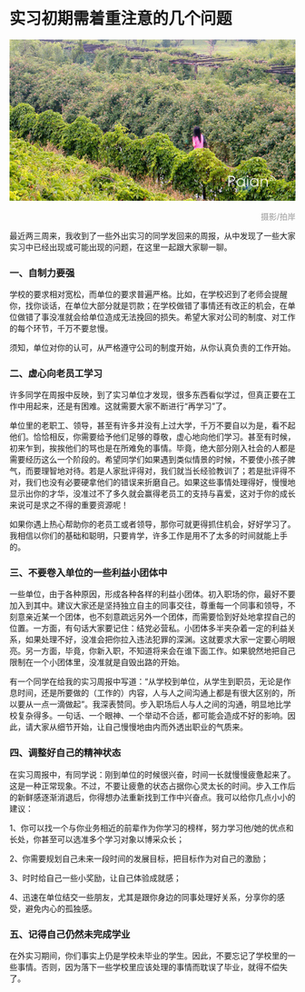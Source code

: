 # 实习初期需着重注意的几个问题

![花架下走过](images/qingchun.jpg)
<div style="margin-top:5px;color:#999;text-align:right;">摄影/拍岸</div>

最近两三周来，我收到了一些外出实习的同学发回来的周报，从中发现了一些大家实习中已经出现或可能出现的问题，在这里一起跟大家聊一聊。
 
### 一、自制力要强
 
学校的要求相对宽松，而单位的要求普遍严格。比如，在学校迟到了老师会提醒你，找你谈话，在单位大部分就是罚款；在学校做错了事情还有改正的机会，在单位做错了事没准就会给单位造成无法挽回的损失。希望大家对公司的制度、对工作的每个环节，千万不要怠慢。
 
须知，单位对你的认可，从严格遵守公司的制度开始，从你认真负责的工作开始。
 
### 二、虚心向老员工学习
 
许多同学在周报中反映，到了实习单位才发现，很多东西看似学过，但真正要在工作中用起来，还是有困难。这就需要大家不断进行“再学习”了。
 
单位里的老职工、领导，甚至有许多并没有上过大学，千万不要自以为是，看不起他们。恰恰相反，你需要给予他们足够的尊敬，虚心地向他们学习。甚至有时候，初来乍到，挨挨他们的骂也是在所难免的事情。毕竟，绝大部分刚入社会的人都是需要经历这么一个阶段的。希望同学们如果遇到类似情景的时候，不要使小孩子脾气，而要理智地对待。若是人家批评得对，我们就当长经验教训了；若是批评得不对，我们也没有必要硬拿他们的错误来折磨自己。如果这些事情处理得好，慢慢地显示出你的才华，没准过不了多久就会赢得老员工的支持与喜爱，这对于你的成长来说可是求之不得的重要资源呢！
 
如果你遇上热心帮助你的老员工或者领导，那你可就更得抓住机会，好好学习了。我相信以你们的基础和聪明，只要肯学，许多工作是用不了太多的时间就能上手的。
 
### 三、不要卷入单位的一些利益小团体中
 
一些单位，由于各种原因，形成各种各样的利益小团体。初入职场的你，最好不要加入到其中。建议大家还是坚持独立自主的同事交往，尊重每一个同事和领导，不刻意亲近某一个团体，也不刻意疏远另外一个团体，而需要恰到好处地拿捏自己的位置。一方面，有句话大家要记住：结党必营私。小团体多半夹杂着一定的利益关系，如果处理不好，没准会把你拉入违法犯罪的深渊。这就要求大家一定要心明眼亮。另一方面，毕竟，你新入职，不知道将来会在谁下面工作。如果貌然地把自己限制在一个小团体里，没准就是自毁出路的开始。
 
有一个同学在给我的实习周报中写道：“从学校到单位，从学生到职员，无论是作息时间，还是所要做的（工作的）内容，人与人之间沟通上都是有很大区别的，所以要从一点一滴做起”。我深表赞同。步入职场后人与人之间的沟通，明显地比学校复杂得多。一句话、一个眼神、一个举动不合适，都可能会造成不好的影响。因此，请大家从细节开始，让自己慢慢地由内而外透出职业的气质来。
 
### 四、调整好自己的精神状态
 
在实习周报中，有同学说：刚到单位的时候很兴奋，时间一长就慢慢疲惫起来了。这是一种正常现象。不过，不要让疲惫的状态占据你心灵太长的时间。步入工作后的新鲜感逐渐消退后，你得想办法重新找到工作中兴奋点。我可以给你几点小小的建议：

1、你可以找一个与你业务相近的前辈作为你学习的榜样，努力学习他/她的优点和长处，你甚至可以选准多个学习对象以博采众长；

2、你需要规划自己未来一段时间的发展目标，把目标作为对自己的激励；

3、时时给自己一些小奖励，让自己体验成就感；

4、迅速在单位结交一些朋友，尤其是跟你身边的同事处理好关系，分享你的感受，避免内心的孤独感。
 
### 五、记得自己仍然未完成学业
 
在外实习期间，你们事实上仍是学校未毕业的学生。因此，不要忘记了学校里的一些事情。否则，因为落下一些学校里应该处理的事情而耽误了毕业，就得不偿失了。
